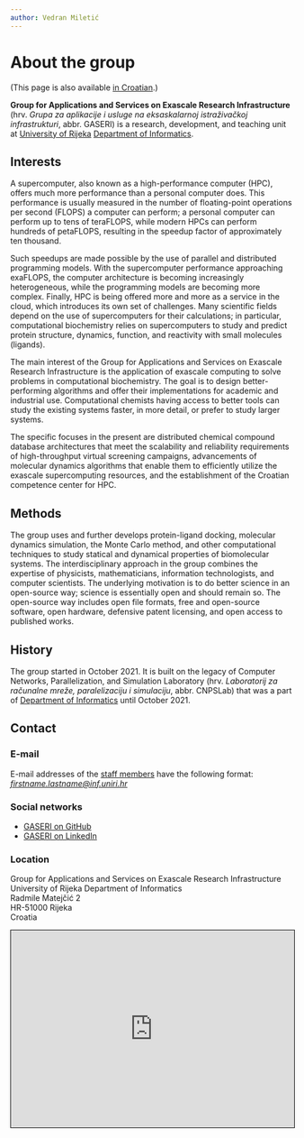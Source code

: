 ```yaml
---
author: Vedran Miletić
---
```


# About the group

(This page is also available [in Croatian](../hr/index.md).)

**Group for Applications and Services on Exascale Research Infrastructure** (hrv. *Grupa za aplikacije i usluge na eksaskalarnoj istraživačkoj infrastrukturi*, abbr. GASERI) is a research, development, and teaching unit at [University of Rijeka](https://uniri.hr/) [Department of Informatics](https://www.inf.uniri.hr/).

## Interests

A supercomputer, also known as a high-performance computer (HPC), offers much more performance than a personal computer does. This performance is usually measured in the number of floating-point operations per second (FLOPS) a computer can perform; a personal computer can perform up to tens of teraFLOPS, while modern HPCs can perform hundreds of petaFLOPS, resulting in the speedup factor of approximately ten thousand.

Such speedups are made possible by the use of parallel and distributed programming models. With the supercomputer performance approaching exaFLOPS, the computer architecture is becoming increasingly heterogeneous, while the programming models are becoming more complex. Finally, HPC is being offered more and more as a service in the cloud, which introduces its own set of challenges. Many scientific fields depend on the use of supercomputers for their calculations; in particular, computational biochemistry relies on supercomputers to study and predict protein structure, dynamics, function, and reactivity with small molecules (ligands).

The main interest of the Group for Applications and Services on Exascale Research Infrastructure is the application of exascale computing to solve problems in computational biochemistry. The goal is to design better-performing algorithms and offer their implementations for academic and industrial use. Computational chemists having access to better tools can study the existing systems faster, in more detail, or prefer to study larger systems.

The specific focuses in the present are distributed chemical compound database architectures that meet the scalability and reliability requirements of high-throughput virtual screening campaigns, advancements of molecular dynamics algorithms that enable them to efficiently utilize the exascale supercomputing resources, and the establishment of the Croatian competence center for HPC.

## Methods

The group uses and further develops protein-ligand docking, molecular dynamics simulation, the Monte Carlo method, and other computational techniques to study statical and dynamical properties of biomolecular systems. The interdisciplinary approach in the group combines the expertise of physicists, mathematicians, information technologists, and computer scientists. The underlying motivation is to do better science in an open-source way; science is essentially open and should remain so. The open-source way includes open file formats, free and open-source software, open hardware, defensive patent licensing, and open access to published works.

## History

The group started in October 2021. It is built on the legacy of Computer Networks, Parallelization, and Simulation Laboratory (hrv. *Laboratorij za računalne mreže, paralelizaciju i simulaciju*, abbr. CNPSLab) that was a part of [Department of Informatics](https://www.inf.uniri.hr/) until October 2021.

## Contact

### E-mail

E-mail addresses of the [staff members](people.md#staff) have the following format: *firstname.lastname@inf.uniri.hr*

### Social networks

- [GASERI on GitHub](https://github.com/gaseri)
- [GASERI on LinkedIn](https://www.linkedin.com/company/gaseri)

### Location

Group for Applications and Services on Exascale Research Infrastructure  
University of Rijeka Department of Informatics  
Radmile Matejčić 2  
HR-51000 Rijeka  
Croatia

<iframe src="https://www.openstreetmap.org/export/embed.html?bbox=14.465107619762422%2C45.32765866582893%2C14.468648135662079%2C45.329265285900924&amp;layer=mapnik&amp;marker=45.32846198156121%2C14.46687787771225" style="border: 1px solid black; width: 100%; height: 25em"></iframe>
